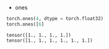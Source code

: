 - ones
```python
torch.ones(4, dtype = torch.float32)
torch.ones([6]
```

```
tensor([1., 1., 1., 1.])
tensor([1., 1., 1., 1., 1., 1.])
```
